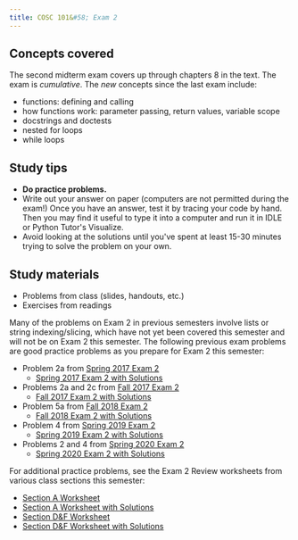 ```yaml
---
title: COSC 101&#58; Exam 2
---
```



## Concepts covered

The second midterm exam covers up through chapters 8 in the text. The exam is *cumulative*. The *new* concepts since the last exam include:

- functions: defining and calling
- how functions work: parameter passing, return values, variable scope
- docstrings and doctests
- nested for loops
- while loops

## Study tips

- **Do practice problems.**
- Write out your answer on paper (computers are not permitted during the exam!) Once you have an answer, test it by tracing your code by hand. Then you may find it useful to type it into a computer and run it in IDLE or Python Tutor's Visualize.
- Avoid looking at the solutions until you've spent at least 15-30 minutes trying to solve the problem on your own.


## Study materials

- Problems from class (slides, handouts, etc.)
- Exercises from readings

Many of the problems on Exam 2 in previous semesters involve lists or string indexing/slicing, which have not yet been covered this semester and will not be on Exam 2 this semester. The following previous exam problems are good practice problems as you prepare for Exam 2 this semester:

- Problem 2a from [Spring 2017 Exam 2](2017-spring-exam2.pdf)
    - [Spring 2017 Exam 2 with Solutions](2017-spring-exam2_w_solutions.pdf)
- Problems 2a and 2c from [Fall 2017 Exam 2](2017-fall-exam2.pdf)
    - [Fall 2017 Exam 2 with Solutions](2017-fall-exam2_w_solutions.pdf)
- Problem 5a from [Fall 2018 Exam 2](2018-fall-exam2.pdf)
    - [Fall 2018 Exam 2 with Solutions](2018-fall-exam2_w_solutions.pdf)
- Problem 4 from [Spring 2019 Exam 2](2019-spring-exam2.pdf)
    - [Spring 2019 Exam 2 with Solutions](2019-spring-exam2_w_solutions.pdf)
- Problems 2 and 4 from [Spring 2020 Exam 2](2020-spring-exam2.pdf)
    - [Spring 2020 Exam 2 with Solutions](2020-spring-exam2_w_solutions.pdf)

For additional practice problems, see the Exam 2 Review worksheets from various class sections this semester:
- [Section A Worksheet](sectionA_review.pdf)
- [Section A Worksheet with Solutions](sectionA_review_solutions.pdf)
- [Section D&F Worksheet](worksheet_10_18.pdf)
- [Section D&F Worksheet with Solutions](worksheet_10_18_w_solutions.pdf)
